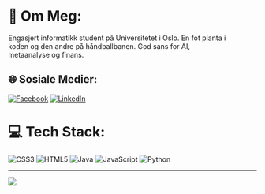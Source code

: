 # 💫 Om Meg:
Engasjert informatikk student på Universitetet i Oslo. En fot planta i<br>koden og den andre på håndballbanen. God sans for AI,<br>metaanalyse og finans.


## 🌐 Sosiale Medier:
[![Facebook](https://img.shields.io/badge/Facebook-%231877F2.svg?logo=Facebook&logoColor=white)](https://www.facebook.com/david.haugstvedt/) [![LinkedIn](https://img.shields.io/badge/LinkedIn-%230077B5.svg?logo=linkedin&logoColor=white)](www.linkedin.com/in/david-walstad-haugstvedt-8715b1361) 

# 💻 Tech Stack:
![CSS3](https://img.shields.io/badge/css3-%231572B6.svg?style=for-the-badge&logo=css3&logoColor=white) ![HTML5](https://img.shields.io/badge/html5-%23E34F26.svg?style=for-the-badge&logo=html5&logoColor=white) ![Java](https://img.shields.io/badge/java-%23ED8B00.svg?style=for-the-badge&logo=openjdk&logoColor=white) ![JavaScript](https://img.shields.io/badge/javascript-%23323330.svg?style=for-the-badge&logo=javascript&logoColor=%23F7DF1E) ![Python](https://img.shields.io/badge/python-3670A0?style=for-the-badge&logo=python&logoColor=ffdd54)


---
[![](https://visitcount.itsvg.in/api?id=d4v1dwalstadh&icon=0&color=0)](https://visitcount.itsvg.in)

<!-- Proudly created with GPRM ( https://gprm.itsvg.in ) -->

<!--
**d4v1dwalstadh/d4v1dwalstadh** is a ✨ _special_ ✨ repository because its `README.md` (this file) appears on your GitHub profile.

Here are some ideas to get you started:

- 🔭 I’m currently working on ...
- 🌱 I’m currently learning ...
- 👯 I’m looking to collaborate on ...
- 🤔 I’m looking for help with ...
- 💬 Ask me about ...
- 📫 How to reach me: ...
- 😄 Pronouns: ...
- ⚡ Fun fact: ...
-->
